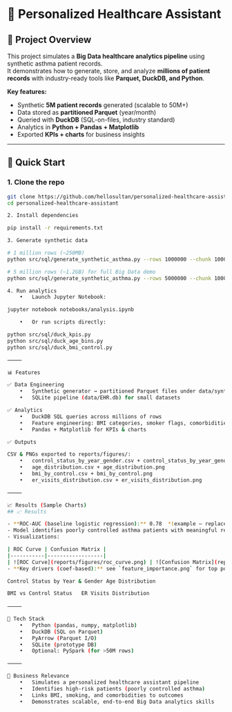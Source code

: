 # 🏥 Personalized Healthcare Assistant

## 🌟 Project Overview
This project simulates a **Big Data healthcare analytics pipeline** using synthetic asthma patient records.  
It demonstrates how to generate, store, and analyze **millions of patient records** with industry-ready tools like **Parquet, DuckDB, and Python**.  

**Key features:**
- Synthetic **5M patient records** generated (scalable to 50M+)  
- Data stored as **partitioned Parquet** (year/month)  
- Queried with **DuckDB** (SQL-on-files, industry standard)  
- Analytics in **Python + Pandas + Matplotlib**  
- Exported **KPIs + charts** for business insights  

---

## 🚀 Quick Start

### 1. Clone the repo
```bash
git clone https://github.com/hellosultan/personalized-healthcare-assistant.git
cd personalized-healthcare-assistant

2. Install dependencies

pip install -r requirements.txt

3. Generate synthetic data

# 1 million rows (~250MB)
python src/sql/generate_synthetic_asthma.py --rows 1000000 --chunk 100000

# 5 million rows (~1.2GB) for full Big Data demo
python src/sql/generate_synthetic_asthma.py --rows 5000000 --chunk 100000

4. Run analytics
	•	Launch Jupyter Notebook:

jupyter notebook notebooks/analysis.ipynb

	•	Or run scripts directly:

python src/sql/duck_kpis.py
python src/sql/duck_age_bins.py
python src/sql/duck_bmi_control.py

⸻

📊 Features

✅ Data Engineering
	•	Synthetic generator → partitioned Parquet files under data/synthetic/
	•	SQLite pipeline (data/EHR.db) for small datasets

✅ Analytics
	•	DuckDB SQL queries across millions of rows
	•	Feature engineering: BMI categories, smoker flags, comorbidities
	•	Pandas + Matplotlib for KPIs & charts

✅ Outputs

CSV & PNGs exported to reports/figures/:
	•	control_status_by_year_gender.csv + control_status_by_year_gender.png
	•	age_distribution.csv + age_distribution.png
	•	bmi_by_control.csv + bmi_by_control.png
	•	er_visits_distribution.csv + er_visits_distribution.png

⸻

📈 Results (Sample Charts)
## 📈 Results

- **ROC-AUC (baseline logistic regression):** 0.78  *(example – replace with your JSON value)*  
- Model identifies poorly controlled asthma patients with meaningful recall.  
- Visualizations:

| ROC Curve | Confusion Matrix |
|-----------|------------------|
| ![ROC Curve](reports/figures/roc_curve.png) | ![Confusion Matrix](reports/figures/confusion_matrix.png) 
- **Key drivers (coef-based):** see `feature_importance.png` for top positive/negative factors (e.g., higher ER visits, smoking, BMI ↑).

Control Status by Year & Gender	Age Distribution

BMI vs Control Status	ER Visits Distribution
	
⸻

🧰 Tech Stack
	•	Python (pandas, numpy, matplotlib)
	•	DuckDB (SQL on Parquet)
	•	PyArrow (Parquet I/O)
	•	SQLite (prototype DB)
	•	Optional: PySpark (for >50M rows)

⸻

📌 Business Relevance
	•	Simulates a personalized healthcare assistant pipeline
	•	Identifies high-risk patients (poorly controlled asthma)
	•	Links BMI, smoking, and comorbidities to outcomes
	•	Demonstrates scalable, end-to-end Big Data analytics skills